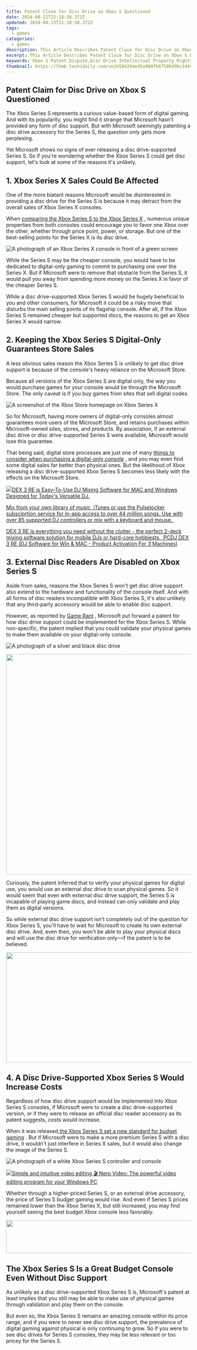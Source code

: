 ```yaml
---
title: Patent Claim for Disc Drive on Xbox S Questioned
date: 2024-08-22T22:18:58.372Z
updated: 2024-08-23T22:18:58.372Z
tags:
  - games
categories:
  - games
description: This Article Describes Patent Claim for Disc Drive on Xbox S Questioned
excerpt: This Article Describes Patent Claim for Disc Drive on Xbox S Questioned
keywords: Xbox S Patent Dispute,Disc Drive Intellectual Property Rights in Gaming Consoles,Xbox S Disc Drive Patent Validity Questioned,Sony Xbox Gaming Console Infringement Claim,Legal Challenge to Xbox S Technology,Intellectual Property Conflict,Xbox S Disc Drive Patent Claim Analysis
thumbnail: https://thmb.techidaily.com/ce2b50426ded5a960fb87586d9bc144c1e1a55defefae42789a30b646b9173fc.jpeg
---
```


## Patent Claim for Disc Drive on Xbox S Questioned

 The Xbox Series S represents a curious value-based form of digital gaming. And with its popularity, you might find it strange that Microsoft hasn't provided any form of disc support. But with Microsoft seemingly patenting a disc drive accessory for the Series S, the question only gets more perplexing.

 Yet Microsoft shows no signs of ever releasing a disc drive-supported Series S. So if you're wondering whether the Xbox Series S could get disc support, let's look at some of the reasons it's unlikely.

## 1\. Xbox Series X Sales Could Be Affected

 One of the more blatant reasons Microsoft would be disinterested in providing a disc drive for the Series S is because it may detract from the overall sales of Xbox Series X consoles.

 When [comparing the Xbox Series S to the Xbox Series X](https://www.makeuseof.com/xbox-series-x-vs-xbox-series-s-which-should-you-buy/) , numerous unique properties from both consoles could encourage you to favor one Xbox over the other, whether through price point, power, or storage. But one of the best-selling points for the Series X is its disc drive.

![A photograph of an Xbox Series X console in front of a green screen](https://static1.makeuseofimages.com/wordpress/wp-content/uploads/2023/08/xsx.jpg)

 While the Series S may be the cheaper console, you would have to be dedicated to digital-only gaming to commit to purchasing one over the Series X. But if Microsoft were to remove that obstacle from the Series S, it would pull you away from spending more money on the Series X in favor of the cheaper Series S.

 While a disc drive-supported Xbox Series S would be hugely beneficial to you and other consumers, for Microsoft it could be a risky move that disturbs the main selling points of its flagship console. After all, if the Xbox Series S remained cheaper but supported discs, the reasons to get an Xbox Series X would narrow.

## 2\. Keeping the Xbox Series S Digital-Only Guarantees Store Sales

 A less obvious sales reason the Xbox Series S is unlikely to get disc drive support is because of the console's heavy reliance on the Microsoft Store.

 Because all versions of the Xbox Series S are digital only, the way you would purchase games for your console would be through the Microsoft Store. The only caveat is if you buy games from sites that sell digital codes.

![A screenshot of the Xbox Store homepage on Xbox Series X](https://static1.makeuseofimages.com/wordpress/wp-content/uploads/2023/08/xbox-store.jpg)

 So for Microsoft, having more owners of digital-only consoles almost guarantees more users of the Microsoft Store, and retains purchases within Microsoft-owned sites, stores, and products. By association, if an external disc drive or disc drive-supported Series S were available, Microsoft would lose this guarantee.

 That being said, digital store processes are just one of many [things to consider when purchasing a digital-only console](https://www.makeuseof.com/buying-tips-digital-only-console/) , and you may even find some digital sales far better than physical ones. But the likelihood of Xbox releasing a disc drive-supported Xbox Series S becomes less likely with the effects on the Microsoft Store.

<!-- affiliate ads begin -->
<a href="https://shop.pcdj.com/order/checkout.php?PRODS=4698827&QTY=1&AFFILIATE=108875&CART=1"> <img src="https://secure.avangate.com/images/merchant/47f4b6321e9fd8e8f7326a6adc1a7c1e/products/dex3REpage-newmainscreenshot.png" border="0">DEX 3 RE is Easy-To-Use DJ Mixing Software for MAC and Windows Designed for Today's Versatile DJ. 

 Mix from your own library of music, iTunes or use the Pulselocker subsciprtion service for in-app access to over 44 million songs. Use with over 85 supported DJ controllers or mix with a keyboard and mouse.  

 DEX 3 RE is everything you need without the clutter - the perfect 2-deck mixing software solution for mobile DJs or hard-core hobbiests.  
 PCDJ DEX 3 RE (DJ Software for Win & MAC - Product Activation For 3 Machines)</a>
<!-- affiliate ads end -->
## 3\. External Disc Readers Are Disabled on Xbox Series S

 Aside from sales, reasons the Xbox Series S won't get disc drive support also extend to the hardware and functionality of the console itself. And with all forms of disc readers incompatible with Xbox Series S, it's also unlikely that any third-party accessory would be able to enable disc support.

 However, as reported by [Game Rant](https://gamerant.com/microsoft-patent-xbox-physical-games-digital-verification/) , Microsoft put forward a patent for how disc drive support could be implemented for the Xbox Series S. While non-specific, the patent implied that you could validate your physical games to make them available on your digital-only console.

![A photograph of a silver and black disc drive](https://static1.makeuseofimages.com/wordpress/wp-content/uploads/2023/08/disc.jpg)

<!-- affiliate ads begin -->
<a href="https://appsumo.8odi.net/c/5597632/2075461/7443" target="_top" id="2075461"><img src="//a.impactradius-go.com/display-ad/7443-2075461" border="0" alt="" width="1200" height="600"/></a><img height="0" width="0" src="https://appsumo.8odi.net/i/5597632/2075461/7443" style="position:absolute;visibility:hidden;" border="0" />
<!-- affiliate ads end -->
 Curiously, the patent inferred that to verify your physical games for digital use, you would use an external disc drive to scan physical games. So it would seem that even with external disc drive support, the Series S is incapable of playing game discs, and instead can only validate and play them as digital versions.

 So while external disc drive support isn't completely out of the question for Xbox Series S, you'll have to wait for Microsoft to create its own external disc drive. And, even then, you won't be able to play your physical discs and will use the disc drive for verification only—if the patent is to be believed.

<!-- affiliate ads begin -->
<a href="https://25home.pxf.io/c/5597632/2090698/16836" target="_top" id="2090698"><img src="//a.impactradius-go.com/display-ad/16836-2090698" border="0" alt="" width="720" height="300"/></a>
<!-- affiliate ads end -->
## 4\. A Disc Drive-Supported Xbox Series S Would Increase Costs

 Regardless of how disc drive support would be implemented into Xbox Series S consoles, if Microsoft were to create a disc drive-supported version, or if they were to release an official disc reader accessory as its patent suggests, costs would increase.

 When it was released,[the Xbox Series S set a new standard for budget gaming](https://www.makeuseof.com/how-the-xbox-series-s-set-a-new-standard-for-budget-consoles/) . But if Microsoft were to make a more premium Series S with a disc drive, it wouldn't just interfere in Series X sales, but it would also change the image of the Series S.

![A photograph of a white Xbox Series S controller and console](https://static1.makeuseofimages.com/wordpress/wp-content/uploads/2023/08/kamil-s-supabuuk7f4-unsplash-1-1.jpg)

<!-- affiliate ads begin -->
<a href="https://store.nero.com/order/checkout.php?PRODS=42296685&QTY=1&AFFILIATE=108875&CART=1"><img src="http://cdnwww.nero.com/nero-com-wAssets/img/banners/2022/video-pp/ScreenshotSlider/Nero-Video-Advanced-editing.JPG" border="0">Simple and intuitive video editing
🎬 Nero Video:
The powerful video editing program for your Windows PC</a>
<!-- affiliate ads end -->
 Whether through a higher-priced Series S, or an external drive accessory, the price of Series S budget gaming would rise. And even if Series S prices remained lower than the Xbox Series X, but still increased, you may find yourself seeing the best budget Xbox console less favorably.

<!-- affiliate ads begin -->
<a href="https://arkmc.pxf.io/c/5597632/427477/5172" target="_top" id="427477"><img src="//a.impactradius-go.com/display-ad/5172-427477" border="0" alt="" width="728" height="90"/></a><img height="0" width="0" src="https://arkmc.pxf.io/i/5597632/427477/5172" style="position:absolute;visibility:hidden;" border="0" />
<!-- affiliate ads end -->
## The Xbox Series S Is a Great Budget Console Even Without Disc Support

 As unlikely as a disc drive-supported Xbox Series S is, Microsoft's patent at least implies that you still may be able to make use of physical games through validation and play them on the console.

 But even so, the Xbox Series S remains an amazing console within its price range, and if you were to never see disc drive support, the prevalence of digital gaming against physical is only continuing to grow. So if you were to see disc drives for Series S consoles, they may be less relevant or too pricey for the Series S.


<ins class="adsbygoogle"
     style="display:block"
     data-ad-format="autorelaxed"
     data-ad-client="ca-pub-7571918770474297"
     data-ad-slot="1223367746"></ins>



<ins class="adsbygoogle"
     style="display:block"
     data-ad-client="ca-pub-7571918770474297"
     data-ad-slot="8358498916"
     data-ad-format="auto"
     data-full-width-responsive="true"></ins>






